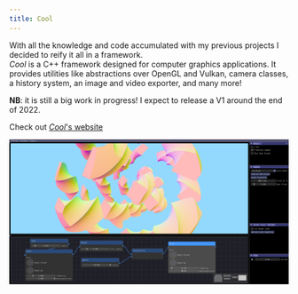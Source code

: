 ```yaml
---
title: Cool
---
```


With all the knowledge and code accumulated with my previous projects I decided to reify it all in a framework.<br/>
_Cool_ is a C++ framework designed for computer graphics applications. It provides utilities like abstractions over OpenGL and Vulkan, camera classes, a history system, an image and video exporter, and many more!

**NB**: it is still a big work in progress! I expect to release a V1 around the end of 2022.

Check out [_Cool_'s website](https://coollibs.github.io/)

![CoolLab](./images/coollab.png)
